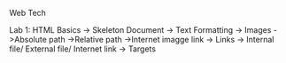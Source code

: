 Web Tech

Lab 1: HTML Basics 
            -> Skeleton Document
            -> Text Formatting
            -> Images
                ->Absolute path
                ->Relative path
                ->Internet imagge link
            -> Links
                -> Internal file/ External file/ Internet link
                -> Targets